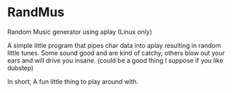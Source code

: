 RandMus
=======

Random Music generator using aplay (Linux only)

A simple little program that pipes char data into aplay resulting in random little tunes.
Some sound good and are kind of catchy, others blow out your ears and will drive you insane. (could be a good thing I suppose if you like dubstep)

In short, A fun little thing to play around with.
